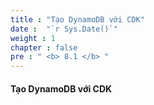 ```yaml
---
title : "Tạo DynamoDB với CDK"
date :  "`r Sys.Date()`" 
weight : 1
chapter : false
pre : " <b> 8.1 </b> "
---
```


#### Tạo DynamoDB với CDK